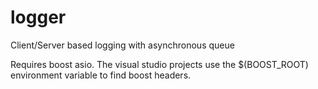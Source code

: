 # logger
Client/Server based logging with asynchronous queue

Requires boost asio.
The visual studio projects use the $(BOOST_ROOT) environment variable to find boost headers.
